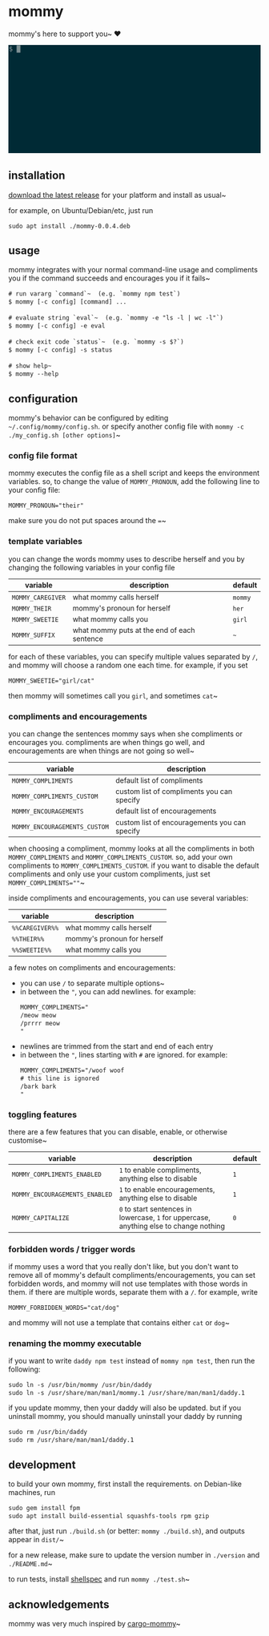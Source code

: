 # mommy
mommy's here to support you~ ❤️

![mommy demo](.github/demo.gif)

## installation
[download the latest release](https://github.com/FWDekker/mommy/releases/latest) for your platform and install as usual~

for example, on Ubuntu/Debian/etc, just run
```shell
sudo apt install ./mommy-0.0.4.deb
```

## usage
mommy integrates with your normal command-line usage and compliments you if the command succeeds and encourages you if
it fails~

```shell
# run vararg `command`~  (e.g. `mommy npm test`)
$ mommy [-c config] [command] ...

# evaluate string `eval`~  (e.g. `mommy -e "ls -l | wc -l"`)
$ mommy [-c config] -e eval

# check exit code `status`~  (e.g. `mommy -s $?`)
$ mommy [-c config] -s status

# show help~
$ mommy --help
```

## configuration
mommy's behavior can be configured by editing `~/.config/mommy/config.sh`.
or specify another config file with `mommy -c ./my_config.sh [other options]`~

### config file format
mommy executes the config file as a shell script and keeps the environment variables.
so, to change the value of `MOMMY_PRONOUN`, add the following line to your config file:
```shell
MOMMY_PRONOUN="their"
```
make sure you do not put spaces around the `=`~

### template variables
you can change the words mommy uses to describe herself and you by changing the following variables in your config file

| variable          | description                                 | default |
|-------------------|---------------------------------------------|---------|
| `MOMMY_CAREGIVER` | what mommy calls herself                    | `mommy` |
| `MOMMY_THEIR`     | mommy's pronoun for herself                 | `her`   |
| `MOMMY_SWEETIE`   | what mommy calls you                        | `girl`  |
| `MOMMY_SUFFIX`    | what mommy puts at the end of each sentence | `~`     |

for each of these variables, you can specify multiple values separated by `/`, and mommy will choose a random one
each time.
for example, if you set
```shell
MOMMY_SWEETIE="girl/cat"
```
then mommy will sometimes call you `girl`, and sometimes `cat`~

### compliments and encouragements
you can change the sentences mommy says when she compliments or encourages you.
compliments are when things go well, and encouragements are when things are not going so well~

| variable                      | description                                   |
|-------------------------------|-----------------------------------------------|
| `MOMMY_COMPLIMENTS`           | default list of compliments                   |
| `MOMMY_COMPLIMENTS_CUSTOM`    | custom list of compliments you can specify    |
| `MOMMY_ENCOURAGEMENTS`        | default list of encouragements                |
| `MOMMY_ENCOURAGEMENTS_CUSTOM` | custom list of encouragements you can specify |

when choosing a compliment, mommy looks at all the compliments in both `MOMMY_COMPLIMENTS` and
`MOMMY_COMPLIMENTS_CUSTOM`.
so, add your own compliments to `MOMMY_COMPLIMENTS_CUSTOM`.
if you want to disable the default compliments and only use your custom compliments, just set `MOMMY_COMPLIMENTS=""`~

inside compliments and encouragements, you can use several variables:

| variable        | description                 |
|-----------------|-----------------------------|
| `%%CAREGIVER%%` | what mommy calls herself    |
| `%%THEIR%%`     | mommy's pronoun for herself |
| `%%SWEETIE%%`   | what mommy calls you        |

a few notes on compliments and encouragements:
* you can use `/` to separate multiple options~
* in between the `"`, you can add newlines.
  for example:
  ```shell
  MOMMY_COMPLIMENTS="
  /meow meow
  /prrrr meow
  "
  ```
* newlines are trimmed from the start and end of each entry
* in between the `"`, lines starting with `#` are ignored.
  for example:
  ```shell
  MOMMY_COMPLIMENTS="/woof woof
  # this line is ignored
  /bark bark
  "
  ```

### toggling features
there are a few features that you can disable, enable, or otherwise customise~

| variable                       | description                                                                             | default |
|--------------------------------|-----------------------------------------------------------------------------------------|---------|
| `MOMMY_COMPLIMENTS_ENABLED`    | `1` to enable compliments, anything else to disable                                     | `1`     |
| `MOMMY_ENCOURAGEMENTS_ENABLED` | `1` to enable encouragements, anything else to disable                                  | `1`     |
| `MOMMY_CAPITALIZE`             | `0` to start sentences in lowercase, `1` for uppercase, anything else to change nothing | `0`     |

### forbidden words / trigger words
if mommy uses a word that you really don't like, but you don't want to remove all of mommy's default 
compliments/encouragements, you can set forbidden words, and mommy will not use templates with those words in them.
if there are multiple words, separate them with a `/`.
for example, write
```shell
MOMMY_FORBIDDEN_WORDS="cat/dog"
```
and mommy will not use a template that contains either `cat` or `dog`~

### renaming the mommy executable
if you want to write `daddy npm test` instead of `mommy npm test`, then run the following:

```shell
sudo ln -s /usr/bin/mommy /usr/bin/daddy
sudo ln -s /usr/share/man/man1/mommy.1 /usr/share/man/man1/daddy.1
```

if you update mommy, then your daddy will also be updated.
but if you uninstall mommy, you should manually uninstall your daddy by running
```shell
sudo rm /usr/bin/daddy
sudo rm /usr/share/man/man1/daddy.1
```


## development
to build your own mommy, first install the requirements.
on Debian-like machines, run
```shell
sudo gem install fpm
sudo apt install build-essential squashfs-tools rpm gzip
```

after that, just run `./build.sh` (or better: `mommy ./build.sh`), and outputs appear in `dist/`~

for a new release, make sure to update the version number in `./version` and `./README.md`~

to run tests, install [shellspec](https://github.com/shellspec/shellspec) and run `mommy ./test.sh`~


## acknowledgements
mommy was very much inspired by [cargo-mommy](https://github.com/Gankra/cargo-mommy)~
